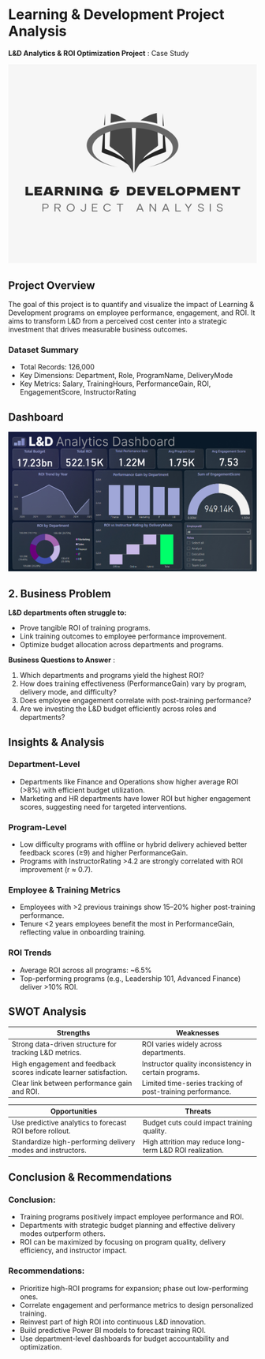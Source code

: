# Learning & Development Project Analysis
**L&amp;D Analytics &amp; ROI Optimization Project** : Case Study


![L7D logo](https://github.com/KumarBoste/Learning_Development_Project_Analysis/blob/main/L%26D%20Logo.png)

## Project Overview
The goal of this project is to quantify and visualize the impact of Learning & Development programs on employee performance, engagement, and ROI.
It aims to transform L&D from a perceived cost center into a strategic investment that drives measurable business outcomes.

### Dataset Summary
- Total Records: 126,000
- Key Dimensions: Department, Role, ProgramName, DeliveryMode
- Key Metrics: Salary, TrainingHours, PerformanceGain, ROI, EngagementScore, InstructorRating

## Dashboard
![L&D Dashboard](https://github.com/KumarBoste/Learning_Development_Project_Analysis/blob/main/PowerBI%20Dashboard/L%26D%20Dashboard%20SS.png)

## 2. Business Problem
**L&D departments often struggle to:**
- Prove tangible ROI of training programs.
- Link training outcomes to employee performance improvement.
- Optimize budget allocation across departments and programs.

**Business Questions to Answer** :
1. Which departments and programs yield the highest ROI?
2. How does training effectiveness (PerformanceGain) vary by program, delivery mode, and difficulty?
3. Does employee engagement correlate with post-training performance?
4. Are we investing the L&D budget efficiently across roles and departments?

## Insights & Analysis
### Department-Level
- Departments like Finance and Operations show higher average ROI (>8%) with efficient budget utilization.
- Marketing and HR departments have lower ROI but higher engagement scores, suggesting need for targeted interventions.
### Program-Level
- Low difficulty programs with offline or hybrid delivery achieved better feedback scores (≥9) and higher PerformanceGain.
- Programs with InstructorRating >4.2 are strongly correlated with ROI improvement (r ≈ 0.7).
### Employee & Training Metrics
- Employees with >2 previous trainings show 15–20% higher post-training performance.
- Tenure <2 years employees benefit the most in PerformanceGain, reflecting value in onboarding training.
### ROI Trends
- Average ROI across all programs: ~6.5%
- Top-performing programs (e.g., Leadership 101, Advanced Finance) deliver >10% ROI.

## SWOT Analysis
| Strengths | Weaknesses |
|-----------|------------|
|Strong data-driven structure for tracking L&D metrics.|ROI varies widely across departments.|
|High engagement and feedback scores indicate learner satisfaction.|Instructor quality inconsistency in certain programs.|
|Clear link between performance gain and ROI.|Limited time-series tracking of post-training performance.|

| Opportunities |	Threats |
|---------------|---------|
|Use predictive analytics to forecast ROI before rollout.|Budget cuts could impact training quality.|
|Standardize high-performing delivery modes and instructors.|High attrition may reduce long-term L&D ROI realization.|

## Conclusion & Recommendations
### Conclusion:
- Training programs positively impact employee performance and ROI.
- Departments with strategic budget planning and effective delivery modes outperform others.
- ROI can be maximized by focusing on program quality, delivery efficiency, and instructor impact.

### Recommendations:
- Prioritize high-ROI programs for expansion; phase out low-performing ones.
- Correlate engagement and performance metrics to design personalized training.
- Reinvest part of high ROI into continuous L&D innovation.
- Build predictive Power BI models to forecast training ROI.
- Use department-level dashboards for budget accountability and optimization.

